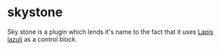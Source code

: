 # skystone

Sky stone is a plugin which lends it's name to the fact that it uses [Lapis lazuli](http://en.wikipedia.org/wiki/Lapis_lazuli) as a control block.